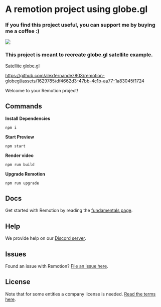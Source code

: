 # A remotion project using globe.gl

### If you find this project useful, you can support me by buying me a coffee :)

<a href="https://www.buymeacoffee.com/alexfernandez"><img src="https://img.buymeacoffee.com/button-api/?text=Buy me a coffee&emoji=&slug=alexfernandez&button_colour=40DCA5&font_colour=ffffff&font_family=Cookie&outline_colour=000000&coffee_colour=FFDD00" /></a>

### This project is meant to recreate globe.gl satellite example.

[Satellite globe.gl](https://github.com/vasturiano/globe.gl/blob/master/example/satellites/index.html)

https://github.com/alexfernandez803/remotion-globegl/assets/1629785/df4662d3-47bb-4c1b-aa77-1a83045f1724

Welcome to your Remotion project!

## Commands

**Install Dependencies**

```console
npm i
```

**Start Preview**

```console
npm start
```

**Render video**

```console
npm run build
```

**Upgrade Remotion**

```console
npm run upgrade
```

## Docs

Get started with Remotion by reading the [fundamentals page](https://www.remotion.dev/docs/the-fundamentals).

## Help

We provide help on our [Discord server](https://discord.gg/6VzzNDwUwV).

## Issues

Found an issue with Remotion? [File an issue here](https://github.com/remotion-dev/remotion/issues/new).

## License

Note that for some entities a company license is needed. [Read the terms here](https://github.com/remotion-dev/remotion/blob/main/LICENSE.md).
